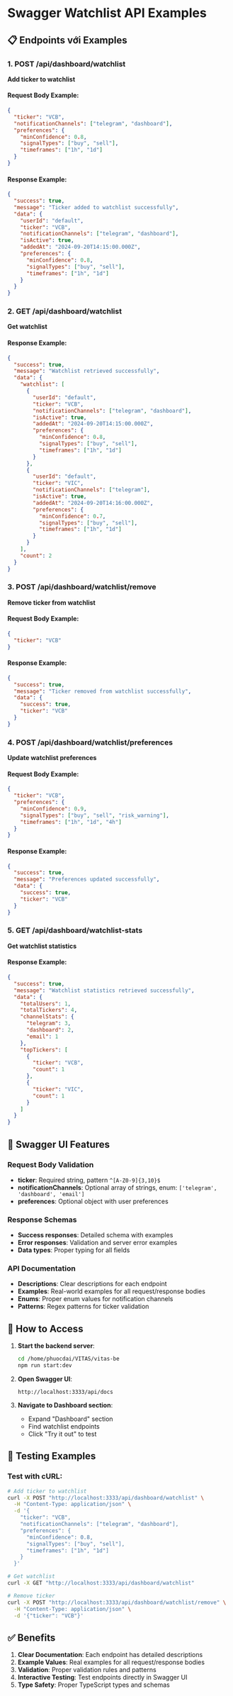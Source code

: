 # Swagger Watchlist API Examples

## 📋 Endpoints với Examples

### 1. POST /api/dashboard/watchlist
**Add ticker to watchlist**

#### Request Body Example:
```json
{
  "ticker": "VCB",
  "notificationChannels": ["telegram", "dashboard"],
  "preferences": {
    "minConfidence": 0.8,
    "signalTypes": ["buy", "sell"],
    "timeframes": ["1h", "1d"]
  }
}
```

#### Response Example:
```json
{
  "success": true,
  "message": "Ticker added to watchlist successfully",
  "data": {
    "userId": "default",
    "ticker": "VCB",
    "notificationChannels": ["telegram", "dashboard"],
    "isActive": true,
    "addedAt": "2024-09-20T14:15:00.000Z",
    "preferences": {
      "minConfidence": 0.8,
      "signalTypes": ["buy", "sell"],
      "timeframes": ["1h", "1d"]
    }
  }
}
```

### 2. GET /api/dashboard/watchlist
**Get watchlist**

#### Response Example:
```json
{
  "success": true,
  "message": "Watchlist retrieved successfully",
  "data": {
    "watchlist": [
      {
        "userId": "default",
        "ticker": "VCB",
        "notificationChannels": ["telegram", "dashboard"],
        "isActive": true,
        "addedAt": "2024-09-20T14:15:00.000Z",
        "preferences": {
          "minConfidence": 0.8,
          "signalTypes": ["buy", "sell"],
          "timeframes": ["1h", "1d"]
        }
      },
      {
        "userId": "default",
        "ticker": "VIC",
        "notificationChannels": ["telegram"],
        "isActive": true,
        "addedAt": "2024-09-20T14:16:00.000Z",
        "preferences": {
          "minConfidence": 0.7,
          "signalTypes": ["buy", "sell"],
          "timeframes": ["1h", "1d"]
        }
      }
    ],
    "count": 2
  }
}
```

### 3. POST /api/dashboard/watchlist/remove
**Remove ticker from watchlist**

#### Request Body Example:
```json
{
  "ticker": "VCB"
}
```

#### Response Example:
```json
{
  "success": true,
  "message": "Ticker removed from watchlist successfully",
  "data": {
    "success": true,
    "ticker": "VCB"
  }
}
```

### 4. POST /api/dashboard/watchlist/preferences
**Update watchlist preferences**

#### Request Body Example:
```json
{
  "ticker": "VCB",
  "preferences": {
    "minConfidence": 0.9,
    "signalTypes": ["buy", "sell", "risk_warning"],
    "timeframes": ["1h", "1d", "4h"]
  }
}
```

#### Response Example:
```json
{
  "success": true,
  "message": "Preferences updated successfully",
  "data": {
    "success": true,
    "ticker": "VCB"
  }
}
```

### 5. GET /api/dashboard/watchlist-stats
**Get watchlist statistics**

#### Response Example:
```json
{
  "success": true,
  "message": "Watchlist statistics retrieved successfully",
  "data": {
    "totalUsers": 1,
    "totalTickers": 4,
    "channelStats": {
      "telegram": 3,
      "dashboard": 2,
      "email": 1
    },
    "topTickers": [
      {
        "ticker": "VCB",
        "count": 1
      },
      {
        "ticker": "VIC",
        "count": 1
      }
    ]
  }
}
```

## 🔧 Swagger UI Features

### Request Body Validation
- **ticker**: Required string, pattern `^[A-Z0-9]{3,10}$`
- **notificationChannels**: Optional array of strings, enum: `['telegram', 'dashboard', 'email']`
- **preferences**: Optional object with user preferences

### Response Schemas
- **Success responses**: Detailed schema with examples
- **Error responses**: Validation and server error examples
- **Data types**: Proper typing for all fields

### API Documentation
- **Descriptions**: Clear descriptions for each endpoint
- **Examples**: Real-world examples for all request/response bodies
- **Enums**: Proper enum values for notification channels
- **Patterns**: Regex patterns for ticker validation

## 🚀 How to Access

1. **Start the backend server**:
   ```bash
   cd /home/phuocdai/VITAS/vitas-be
   npm run start:dev
   ```

2. **Open Swagger UI**:
   ```
   http://localhost:3333/api/docs
   ```

3. **Navigate to Dashboard section**:
   - Expand "Dashboard" section
   - Find watchlist endpoints
   - Click "Try it out" to test

## 📝 Testing Examples

### Test with cURL:
```bash
# Add ticker to watchlist
curl -X POST "http://localhost:3333/api/dashboard/watchlist" \
  -H "Content-Type: application/json" \
  -d '{
    "ticker": "VCB",
    "notificationChannels": ["telegram", "dashboard"],
    "preferences": {
      "minConfidence": 0.8,
      "signalTypes": ["buy", "sell"],
      "timeframes": ["1h", "1d"]
    }
  }'

# Get watchlist
curl -X GET "http://localhost:3333/api/dashboard/watchlist"

# Remove ticker
curl -X POST "http://localhost:3333/api/dashboard/watchlist/remove" \
  -H "Content-Type: application/json" \
  -d '{"ticker": "VCB"}'
```

## ✅ Benefits

1. **Clear Documentation**: Each endpoint has detailed descriptions
2. **Example Values**: Real examples for all request/response bodies
3. **Validation**: Proper validation rules and patterns
4. **Interactive Testing**: Test endpoints directly in Swagger UI
5. **Type Safety**: Proper TypeScript types and schemas
